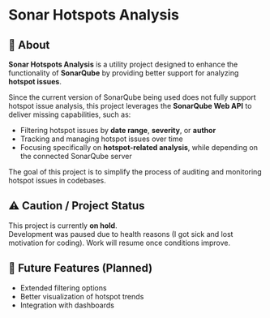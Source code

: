 # Sonar Hotspots Analysis  

## 📖 About  
**Sonar Hotspots Analysis** is a utility project designed to enhance the functionality of **SonarQube** by providing better support for analyzing **hotspot issues**.  

Since the current version of SonarQube being used does not fully support hotspot issue analysis, this project leverages the **SonarQube Web API** to deliver missing capabilities, such as:  
- Filtering hotspot issues by **date range**, **severity**, or **author**  
- Tracking and managing hotspot issues over time  
- Focusing specifically on **hotspot-related analysis**, while depending on the connected SonarQube server  

The goal of this project is to simplify the process of auditing and monitoring hotspot issues in codebases.  

## ⚠️ Caution / Project Status  
This project is currently **on hold**.  
Development was paused due to health reasons (I got sick and lost motivation for coding). Work will resume once conditions improve.  

## 🚀 Future Features (Planned)  
- Extended filtering options  
- Better visualization of hotspot trends  
- Integration with dashboards  
